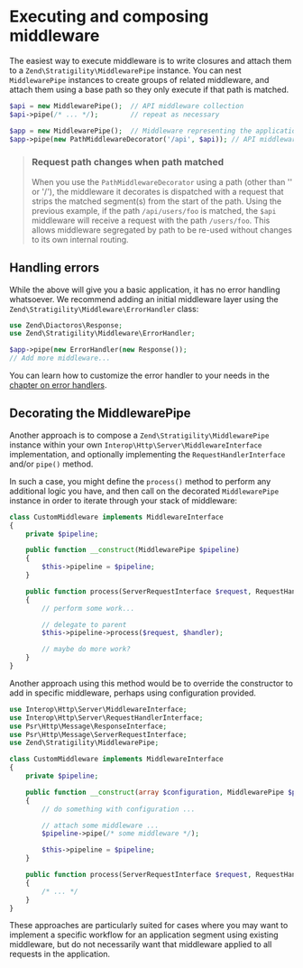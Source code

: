 # Executing and composing middleware

The easiest way to execute middleware is to write closures and attach them to a
`Zend\Stratigility\MiddlewarePipe` instance. You can nest `MiddlewarePipe`
instances to create groups of related middleware, and attach them using a base
path so they only execute if that path is matched.

```php
$api = new MiddlewarePipe();  // API middleware collection
$api->pipe(/* ... */);        // repeat as necessary

$app = new MiddlewarePipe();  // Middleware representing the application
$app->pipe(new PathMiddlewareDecorator('/api', $api)); // API middleware attached to the path "/api"
```

> ### Request path changes when path matched
>
> When you use the `PathMiddlewareDecorator` using a path (other than '' or
> '/'), the middleware it decorates is dispatched with a request that strips the
> matched segment(s) from the start of the path. Using the previous example, if
> the path `/api/users/foo` is matched, the `$api` middleware will receive a
> request with the path `/users/foo`. This allows middleware segregated by path to
> be re-used without changes to its own internal routing.

## Handling errors

While the above will give you a basic application, it has no error handling
whatsoever. We recommend adding an initial middleware layer using the
`Zend\Stratigility\Middleware\ErrorHandler` class:

```php
use Zend\Diactoros\Response;
use Zend\Stratigility\Middleware\ErrorHandler;

$app->pipe(new ErrorHandler(new Response());
// Add more middleware...
```

You can learn how to customize the error handler to your needs in the
[chapter on error handlers](error-handlers.md).

## Decorating the MiddlewarePipe

Another approach is to compose a `Zend\Stratigility\MiddlewarePipe` instance
within your own `Interop\Http\Server\MiddlewareInterface` implementation, and
optionally implementing the `RequestHandlerInterface` and/or `pipe()` method.

In such a case, you might define the `process()` method to perform any
additional logic you have, and then call on the decorated `MiddlewarePipe`
instance in order to iterate through your stack of middleware:

```php
class CustomMiddleware implements MiddlewareInterface
{
    private $pipeline;

    public function __construct(MiddlewarePipe $pipeline)
    {
        $this->pipeline = $pipeline;
    }

    public function process(ServerRequestInterface $request, RequestHandlerInterface $handler) : ResponseInterface
    {
        // perform some work...

        // delegate to parent
        $this->pipeline->process($request, $handler);

        // maybe do more work?
    }
}
```

Another approach using this method would be to override the constructor to add
in specific middleware, perhaps using configuration provided. 

```php
use Interop\Http\Server\MiddlewareInterface;
use Interop\Http\Server\RequestHandlerInterface;
use Psr\Http\Message\ResponseInterface;
use Psr\Http\Message\ServerRequestInterface;
use Zend\Stratigility\MiddlewarePipe;

class CustomMiddleware implements MiddlewareInterface
{
    private $pipeline;

    public function __construct(array $configuration, MiddlewarePipe $pipeline)
    {
        // do something with configuration ...

        // attach some middleware ...
        $pipeline->pipe(/* some middleware */);

        $this->pipeline = $pipeline;
    }

    public function process(ServerRequestInterface $request, RequestHandlerInterface $handler) : ResponseInterface
    {
        /* ... */
    }
}
```

These approaches are particularly suited for cases where you may want to
implement a specific workflow for an application segment using existing
middleware, but do not necessarily want that middleware applied to all requests
in the application.

